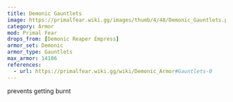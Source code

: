 ```yaml
---
title: Demonic Gauntlets
image: https://primalfear.wiki.gg/images/thumb/4/48/Demonic_Gauntlets.png/228px-Demonic_Gauntlets.png
category: Armor
mod: Primal Fear
drops_from: [Demonic Reaper Empress]
armor_set: Demonic
armor_type: Gauntlets
max_armor: 14106
references:
  - url: https://primalfear.wiki.gg/wiki/Demonic_Armor#Gauntlets-0
---
```


prevents getting burnt